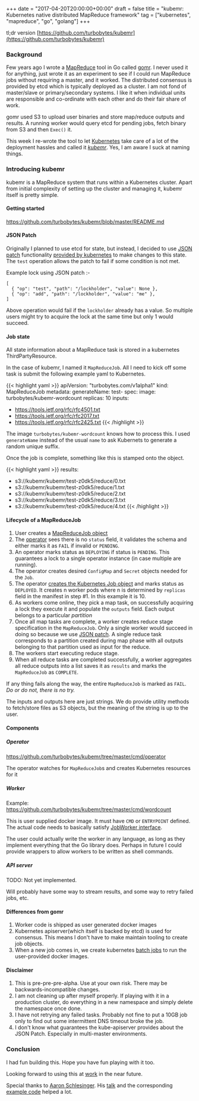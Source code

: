 +++
date = "2017-04-20T20:00:00+00:00"
draft = false
title = "kubemr: Kubernetes native distributed MapReduce framework"
tag = ["kubernetes", "mapreduce", "go", "golang"]
+++

tl;dr version [https://github.com/turbobytes/kubemr](https://github.com/turbobytes/kubemr)

### Background

Few years ago I wrote a [MapReduce](https://en.wikipedia.org/wiki/MapReduce) tool in Go called [gomr](https://github.com/turbobytes/gomr). I never used it for anything, just wrote it as an experiment to see if I could run MapReduce jobs without requiring a master, and it worked. The distributed consensus is provided by etcd which is typically deployed as a cluster. I am not fond of master/slave or primary/secondary systems. I like it when individual units are responsible and co-ordinate with each other and do their fair share of work.

gomr used S3 to upload user binaries and store map/reduce outputs and results. A running worker would query etcd for pending jobs, fetch binary from S3 and then `Exec()` it.

This week I re-wrote the tool to let [Kubernetes](https://kubernetes.io/) take care of a lot of the deployment hassles and called it [*kubemr*](https://github.com/turbobytes/kubemr). Yes, I am aware I suck at naming things.

### Introducing kubemr

kubemr is a MapReduce system that runs within a Kubernetes cluster. Apart from initial complexity of setting up the cluster and managing it, kubemr itself is pretty simple.

#### Getting started

https://github.com/turbobytes/kubemr/blob/master/README.md

#### JSON Patch

Originally I planned to use etcd for state, but instead, I decided to use [JSON patch](http://jsonpatch.com/) functionality [provided by kubernetes](https://github.com/kubernetes/community/blob/master/contributors/devel/api-conventions.md#patch-operations) to make changes to this state. The `test` operation allows the patch to fail if some condition is not met.

Example lock using JSON patch :-

```
[
  { "op": "test", "path": "/lockholder", "value": None },
  { "op": "add", "path": "/lockholder", "value": "me" },
]
```

Above operation would fail if the `lockholder` already has a value. So multiple users might try to acquire the lock at the same time but only 1 would succeed.

#### Job state

All state information about a MapReduce task is stored in a kubernetes ThirdPartyResource.

In the case of kubemr, I named it `MapReduceJob`. All I need to kick off some task is submit the following example yaml to Kubernetes.

{{< highlight yaml >}}
apiVersion: "turbobytes.com/v1alpha1"
kind: MapReduceJob
metadata:
  generateName: test-
spec:
  image: turbobytes/kubemr-wordcount
  replicas: 10
  inputs:
  - https://tools.ietf.org/rfc/rfc4501.txt
  - https://tools.ietf.org/rfc/rfc2017.txt
  - https://tools.ietf.org/rfc/rfc2425.txt
{{< /highlight >}}

The image `turbobytes/kubemr-wordcount` knows how to process this. I used `generateName` instead of the usual `name` to ask Kubernets to generate a random unique suffix.

Once the job is complete, something like this is stamped onto the object.

{{< highlight yaml >}}
results:
- s3://kubemr/kubemr/test-z0dk5/reduce/0.txt
- s3://kubemr/kubemr/test-z0dk5/reduce/1.txt
- s3://kubemr/kubemr/test-z0dk5/reduce/2.txt
- s3://kubemr/kubemr/test-z0dk5/reduce/3.txt
- s3://kubemr/kubemr/test-z0dk5/reduce/4.txt
{{< /highlight >}}

#### Lifecycle of a MapReduceJob

1. User creates a [MapReduceJob object](https://github.com/turbobytes/kubemr/blob/master/manifests/wordcount.yaml)
2. The [operator](https://github.com/turbobytes/kubemr/blob/master/manifests/operator-deployment.yaml) sees there is no `status` field, it validates the schema and either marks it as `FAIL` if invalid or `PENDING`.
3. An operator marks status as `DEPLOYING` if status is `PENDING`. This guarantees a lock to a single operator instance (in case multiple are running).
4. The operator creates desired `ConfigMap` and `Secret` objects needed for the `Job`.
5. The operator [creates the Kubernetes Job object](https://github.com/turbobytes/kubemr/blob/4a19b75819f57bcecf0dfcb0d69eda1070f7dbbc/pkg/job/client.go#L164) and marks status as `DEPLOYED`. It creates n worker pods where n is determined by `replicas` field in the manifest in step #1. In this example it is 10.
6. As workers come online, they pick a map task, on successfully acquiring a lock they execute it and populate the `outputs` field. Each output belongs to a particular *partition*
7. Once all map tasks are complete, a worker creates reduce stage specification in the `MapReduceJob`. Only a single worker would succeed in doing so because we use [JSON patch](https://github.com/kubernetes/community/blob/master/contributors/devel/api-conventions.md#patch-operations). A single reduce task corresponds to a partition created during map phase with all outputs belonging to that partition used as input for the reduce.
8. The workers start executing reduce stage.
9. When all reduce tasks are completed successfully, a worker aggregates all reduce outputs into a list saves it as `results` and marks the `MapReduceJob` as `COMPLETE`.

If any thing fails along the way, the entire `MapReduceJob` is marked as `FAIL`. *Do or do not, there is no try.*

The inputs and outputs here are just strings. We do provide utility methods to fetch/store files as S3 objects, but the meaning of the string is up to the user.

#### Components

##### Operator

https://github.com/turbobytes/kubemr/tree/master/cmd/operator

The operator watches for `MapReduceJob`s and creates Kubernetes resources for it

##### Worker

Example: https://github.com/turbobytes/kubemr/tree/master/cmd/wordcount

This is user supplied docker image. It must have `CMD` or `ENTRYPOINT` defined. The actual code needs to basically satisfy [JobWorker interface](https://godoc.org/github.com/turbobytes/kubemr/pkg/worker#JobWorker).

The user could actually write the worker in any language, as long as they implement everything that the Go library does. Perhaps in future I could provide wrappers to allow workers to be written as shell commands.

##### API server

TODO: Not yet implemented.

Will probably have some way to stream results, and some way to retry failed jobs, etc.

#### Differences from gomr

1. Worker code is shipped as user generated docker images
2. Kubernetes apiserver(which itself is backed by etcd) is used for consensus. This means I don't have to make maintain tooling to create job objects.
3. When a new job comes in, we create kubernetes [batch jobs](https://kubernetes.io/docs/concepts/workloads/controllers/jobs-run-to-completion/) to run the user-provided docker images.

#### Disclaimer

1. This is pre-pre-pre-alpha. Use at your own risk. There may be backwards-incompatible changes.
2. I am not cleaning up after myself properly. If playing with it in a production cluster, do everything in a new namespace and simply delete the namespace once done.
3. I have not retrying any failed tasks. Probably not fine to put a 10GB job only to find out some intermittent DNS timeout broke the job.
4. I don't know what guarantees the kube-apiserver provides about the JSON Patch. Especially in multi-master environments.

### Conclusion

I had fun building this. Hope you have fun playing with it too.

Looking forward to using this at [work](http://www.turbobytes.com/) in the near future.

Special thanks to [Aaron Schlesinger](http://arschles.com/). His [talk](https://www.youtube.com/watch?v=qiB4RxCDC8o) and the corresponding [example code](https://github.com/arschles/2017-KubeCon-EU) helped a lot.
